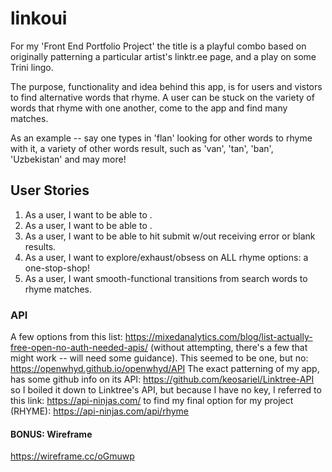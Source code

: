 # linkoui
For my 'Front End Portfolio Project' the title is a playful combo based on originally patterning a particular artist's linktr.ee page, and a play on some Trini lingo.

The purpose, functionality and idea behind this app, is for users and vistors to find alternative words that rhyme. A user can be stuck on the variety of words that rhyme with one another, come to the app and find many matches.

As an example -- say one types in 'flan' looking for other words to rhyme with it, a variety of other words result, such as 'van', 'tan', 'ban', 'Uzbekistan' and may more!

## User Stories
1. As a user, I want to be able to .
2. As a user, I want to be able to .
3. As a user, I want to be able to hit submit w/out receiving error or blank results.
4. As a user, I want to explore/exhaust/obsess on ALL rhyme options: a one-stop-shop!
5. As a user, I want smooth-functional transitions from search words to rhyme matches.

### API
A few options from this list: https://mixedanalytics.com/blog/list-actually-free-open-no-auth-needed-apis/ (without attempting, there's a few that might work -- will need some guidance). This seemed to be one, but no: 
https://openwhyd.github.io/openwhyd/API
The exact patterning of my app, has some github info on its API:
https://github.com/keosariel/Linktree-API so I boiled it down to Linktree's API, but because I have no key, I referred to this link: https://api-ninjas.com/ to find my final option for my project (RHYME): https://api-ninjas.com/api/rhyme

#### BONUS: Wireframe
https://wireframe.cc/oGmuwp